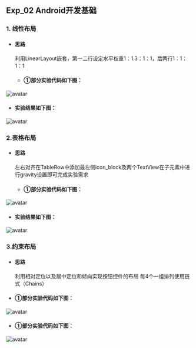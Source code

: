 ## Exp_02 Android开发基础
### 1. 线性布局

- #### 思路
   利用LinearLayout嵌套，第一二行设定水平权重1：1.3：1：1，后两行1：1：1：1
   
   - #### ①部分实验代码如下图：
![avatar](https://github.com/lyhah/Android-/blob/main/andr%E6%88%AA%E5%9B%BE/%E5%B1%8F%E5%B9%95%E6%88%AA%E5%9B%BE%202022-11-13%20205356.png)

- #### 实验结果如下图：
![avatar](https://github.com/lyhah/Android-/blob/main/andr%E6%88%AA%E5%9B%BE/%E5%B1%8F%E5%B9%95%E6%88%AA%E5%9B%BE%202022-11-13%20205500.png)

### 2.表格布局

- #### 思路
    左右对齐在TableRow中添加最左侧icon_block及两个TextView在子元素中进行gravity设置即可完成实验需求
    
   - #### ①部分实验代码如下图：   
![avatar](https://github.com/lyhah/Android-/blob/main/andr%E6%88%AA%E5%9B%BE/%E5%B1%8F%E5%B9%95%E6%88%AA%E5%9B%BE%202022-11-13%20205949.png)

- #### 实验结果如下图：
![avatar](https://github.com/lyhah/Android-/blob/main/andr%E6%88%AA%E5%9B%BE/%E5%B1%8F%E5%B9%95%E6%88%AA%E5%9B%BE%202022-11-13%20210004.png)

### 3.约束布局

- #### 思路
   利用相对定位以及居中定位和倾向实现按钮控件的布局
   每4个一组排列使用链式（Chains）
   
 - #### ①部分实验代码如下图：
![avatar](https://github.com/lyhah/Android-/blob/main/andr%E6%88%AA%E5%9B%BE/%E5%B1%8F%E5%B9%95%E6%88%AA%E5%9B%BE%202022-11-13%20210049.png)

   - #### ①部分实验代码如下图：
![avatar](https://github.com/lyhah/Android-/blob/main/andr%E6%88%AA%E5%9B%BE/%E5%B1%8F%E5%B9%95%E6%88%AA%E5%9B%BE%202022-11-13%20210102.png)

